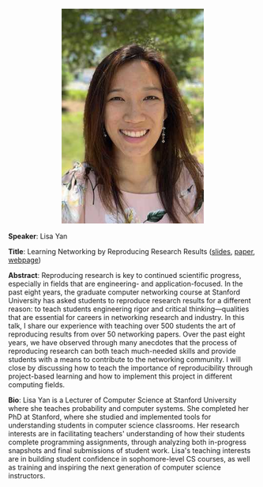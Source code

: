 
<p align="center">
   <img class="mx-auto" src="assets/images/lisayan.jpg" />
</p>

**Speaker**: Lisa Yan

**Title**: Learning Networking by Reproducing Research Results ([slides](http://stanford.edu/~yanlisa/publications/precs20_yanlisa-slides.pdf), [paper](https://doi.org/10.1145/3391800.3398176), [webpage](http://cs244.stanford.edu/reproducibility))

**Abstract**: Reproducing research is key to continued scientific progress, especially in fields that are engineering- and application-focused. In the past eight years, the graduate computer networking course at Stanford University has asked students to reproduce research results for a different reason: to teach students engineering rigor and critical thinking—qualities that are essential for careers in networking research and industry. In this talk, I share our experience with teaching over 500 students the art of reproducing results from over 50 networking papers. Over the past eight years, we have observed through many anecdotes that the process of reproducing research can both teach much-needed skills and provide students with a means to contribute to the networking community. I will close by discussing how to teach the importance of reproducibility through project-based learning and how to implement this project in different computing fields.

**Bio**: Lisa Yan is a Lecturer of Computer Science at Stanford University where she teaches probability and computer systems. She completed her PhD at Stanford, where she studied and implemented tools for understanding students in computer science classrooms. Her research interests are in facilitating teachers' understanding of how their students complete programming assignments, through analyzing both in-progress snapshots and final submissions of student work. Lisa's teaching interests are in building student confidence in sophomore-level CS courses, as well as training and inspiring the next generation of computer science instructors.
